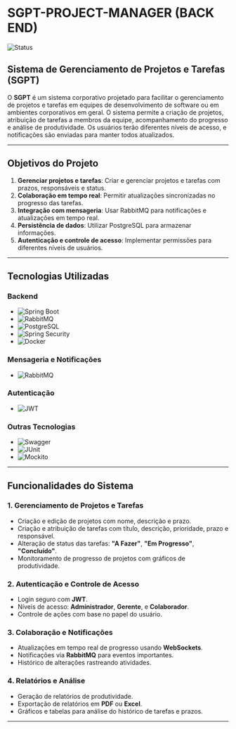 # SGPT-PROJECT-MANAGER (BACK END)

![Status](https://img.shields.io/badge/status-em%20desenvolvimento-orange)

## **Sistema de Gerenciamento de Projetos e Tarefas (SGPT)**

O **SGPT** é um sistema corporativo projetado para facilitar o gerenciamento de projetos e tarefas em equipes de desenvolvimento de software ou em ambientes corporativos em geral. O sistema permite a criação de projetos, atribuição de tarefas a membros da equipe, acompanhamento do progresso e análise de produtividade. Os usuários terão diferentes níveis de acesso, e notificações são enviadas para manter todos atualizados.

---

## **Objetivos do Projeto**

1. **Gerenciar projetos e tarefas**: Criar e gerenciar projetos e tarefas com prazos, responsáveis e status.
2. **Colaboração em tempo real**: Permitir atualizações sincronizadas no progresso das tarefas.
3. **Integração com mensageria**: Usar RabbitMQ para notificações e atualizações em tempo real.
5. **Persistência de dados**: Utilizar PostgreSQL  para armazenar informações.
6. **Autenticação e controle de acesso**: Implementar permissões para diferentes níveis de usuários.

---

## **Tecnologias Utilizadas**

### **Backend**
- ![Spring Boot](https://img.shields.io/badge/Spring%20Boot-%236DB33F?style=for-the-badge&logo=spring&logoColor=white)
- ![RabbitMQ](https://img.shields.io/badge/RabbitMQ-%23FF6600?style=for-the-badge&logo=rabbitmq&logoColor=white)
- ![PostgreSQL](https://img.shields.io/badge/PostgreSQL-%23336791?style=for-the-badge&logo=postgresql&logoColor=white)
- ![Spring Security](https://img.shields.io/badge/Spring%20Security-%236DB33F?style=for-the-badge&logo=spring&logoColor=white)
- ![Docker](https://img.shields.io/badge/Docker-%232496ED?style=for-the-badge&logo=docker&logoColor=white)

### **Mensageria e Notificações**
- ![RabbitMQ](https://img.shields.io/badge/RabbitMQ-%23FF6600?style=for-the-badge&logo=rabbitmq&logoColor=white)

### **Autenticação**
- ![JWT](https://img.shields.io/badge/JWT-%23000000?style=for-the-badge&logo=jsonwebtokens&logoColor=white)

### **Outras Tecnologias**
- ![Swagger](https://img.shields.io/badge/Swagger-%2365B844?style=for-the-badge&logo=swagger&logoColor=white)
- ![JUnit](https://img.shields.io/badge/JUnit-%2325A162?style=for-the-badge&logo=junit5&logoColor=white)
- ![Mockito](https://img.shields.io/badge/Mockito-%234072B3?style=for-the-badge)

---

## **Funcionalidades do Sistema**

### 1. **Gerenciamento de Projetos e Tarefas**
- Criação e edição de projetos com nome, descrição e prazo.
- Criação e atribuição de tarefas com título, descrição, prioridade, prazo e responsável.
- Alteração de status das tarefas: **"A Fazer"**, **"Em Progresso"**, **"Concluído"**.
- Monitoramento de progresso de projetos com gráficos de produtividade.

### 2. **Autenticação e Controle de Acesso**
- Login seguro com **JWT**.
- Níveis de acesso: **Administrador**, **Gerente**, e **Colaborador**.
- Controle de ações com base no papel do usuário.

### 3. **Colaboração e Notificações**
- Atualizações em tempo real de progresso usando **WebSockets**.
- Notificações via **RabbitMQ** para eventos importantes.
- Histórico de alterações rastreando atividades.

### 4. **Relatórios e Análise**
- Geração de relatórios de produtividade.
- Exportação de relatórios em **PDF** ou **Excel**.
- Gráficos e tabelas para análise do histórico de tarefas e prazos.

---




